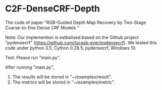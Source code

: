 # C2F-DenseCRF-Depth
The code of paper "RGB-Guided Depth Map Recovery by Two-Stage Coarse-to-fine Dense CRF Models "

Note: Our implemention is estbalised based on the  Github project "pydensecrf" (https://github.com/lucasb-eyer/pydensecrf).
We tested this code under python 3.5, Cython 0.28.5, pydensecrf, Windows 10.

Test: Please run "main.py".

After running "main.py",
1. The results will be stored in "~/examples/result".
2. The metrics will be stored in "~/examples/metric".
